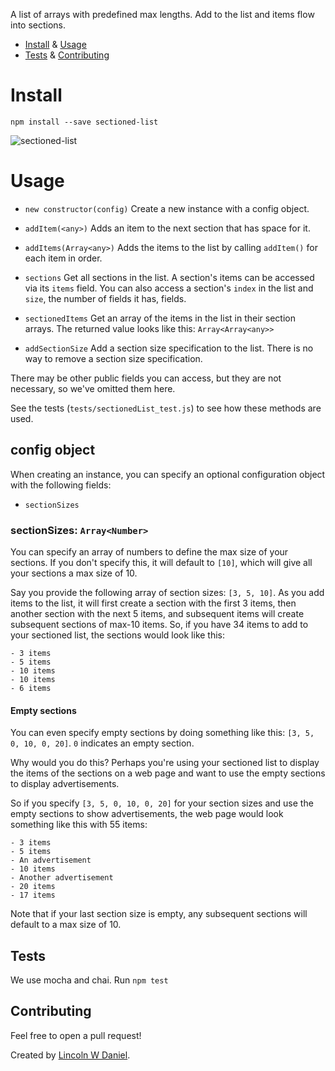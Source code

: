 A list of arrays with predefined max lengths. Add to the list and items flow into sections.

- [Install](#install) & [Usage](#usage)
- [Tests](#tests) & [Contributing](#contributing)

# Install

`npm install --save sectioned-list`

![sectioned-list](https://user-images.githubusercontent.com/5778798/69504226-b83c3d80-0ed5-11ea-96d9-b9e7567bb16e.gif)

# Usage

- `new constructor(config)` Create a new instance with a config object.

- `addItem(<any>)` Adds an item to the next section that has space for it.

- `addItems(Array<any>)` Adds the items to the list by calling `addItem()` for each item in order.

- `sections` Get all sections in the list. A section's items can be accessed via its `items` field. You can also access a section's `index` in the list and `size`, the number of fields it has, fields.

- `sectionedItems` Get an array of the items in the list in their section arrays. The returned value looks like this: `Array<Array<any>>`

- `addSectionSize` Add a section size specification to the list. There is no way to remove a section size specification.

There may be other public fields you can access, but they are not necessary, so we've omitted them here.

See the tests (`tests/sectionedList_test.js`) to see how these methods are used.

## config object

When creating an instance, you can specify an optional configuration object with the following fields:

- `sectionSizes`

### sectionSizes: `Array<Number>`

You can specify an array of numbers to define the max size of your sections. If you don't specify this, it will default to `[10]`, which will give all your sections a max size of 10.

Say you provide the following array of section sizes: `[3, 5, 10]`. As you add items to the list, it will first create a section with the first 3 items, then another section with the next 5 items, and subsequent items will create subsequent sections of max-10 items. So, if you have 34 items to add to your sectioned list, the sections would look like this:

```
- 3 items
- 5 items
- 10 items
- 10 items
- 6 items
```

#### Empty sections

You can even specify empty sections by doing something like this: `[3, 5, 0, 10, 0, 20]`. `0` indicates an empty section.

Why would you do this? Perhaps you're using your sectioned list to display the items of the sections on a web page and want to use the empty sections to display advertisements.

So if you specify `[3, 5, 0, 10, 0, 20]` for your section sizes and use the empty sections to show advertisements, the web page would look something like this with 55 items:

```
- 3 items
- 5 items
- An advertisement
- 10 items
- Another advertisement
- 20 items
- 17 items
```

Note that if your last section size is empty, any subsequent sections will default to a max size of 10.

## Tests

We use mocha and chai. Run `npm test`

## Contributing

Feel free to open a pull request!

Created by [Lincoln W Daniel](http://www.LincolnWDaniel.com).
